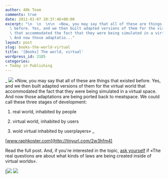 ```yaml
---
author: 40k Team
comments: true
date: 2011-01-07 20:37:46+00:00
excerpt: "\n  \n  \n\n  «Now, you may say that all of these are things that existed\
  \ before. Yes, and we then built adapted versions of them for the virtual world\
  \ that accommodated the fact that they were being simulated in a virtual space.\
  \ And now those adaptatio..."
layout: post
slug: books-the-world-virtual
title: '[Books] The world, virtual'
wordpress_id: 3185
categories:
- Today in Publishing
---
```



  


  _
![](http://www.40kbooks.com/wp-content/uploads/quote1.jpg)
  «Now, you may say that all of these are things that existed before. Yes, and we then built adapted versions of them for the virtual world that accommodated the fact that they were being simulated in a virtual space. And now those adaptations are being ported back to meatspace. We could call these three stages of development:
  
  

   1. real world, inhabited by people  

   2. virtual world, inhabited by users  

   3. wold virtual inhabited by userplayers»
_  

[www.raphkoster.com](http://tinyurl.com/2w3hfm4)






Read the full post. And, if you're interested in the topic, [ask yourself](http://www.40kbooks.com/?p=96) if «The real questions are about what kinds of laws are being created inside of virtual worlds».





[![](http://www.bookcafe.net/filtr/t1.png)
[![](http://www.bookcafe.net/filtr/f1.png)](http://www.facebook.com/pages/40k/122586614419616)


 
    

